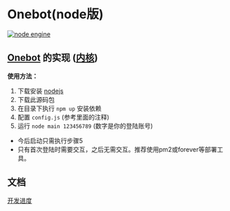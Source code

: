 # Onebot(node版)

[![node engine](https://img.shields.io/node/v/oicq.svg)](https://nodejs.org)

## [Onebot](https://cqhttp.cc) 的实现 ([内核](https://github.com/takayama-lily/oicq))

**使用方法：**

1. 下载安装 [nodejs](https://nodejs.org)
2. 下载此源码包
3. 在目录下执行 `npm up` 安装依赖
4. 配置 `config.js` (参考里面的注释)
5. 运行 `node main 123456789` (数字是你的登陆账号)

* 今后启动只需执行步骤5
* 只有首次登陆时需要交互，之后无需交互。推荐使用pm2或forever等部署工具。

## 文档

[开发进度](https://github.com/takayama-lily/oicq/blob/dev/docs/project.md)
